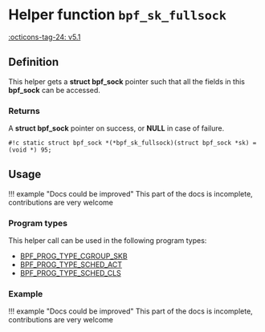# Helper function `bpf_sk_fullsock`

<!-- [FEATURE_TAG](bpf_sk_fullsock) -->
[:octicons-tag-24: v5.1](https://github.com/torvalds/linux/commit/46f8bc92758c6259bcf945e9216098661c1587cd)
<!-- [/FEATURE_TAG] -->

## Definition

<!-- [HELPER_FUNC_DEF] -->
This helper gets a **struct bpf_sock** pointer such that all the fields in this **bpf_sock** can be accessed.

### Returns

A **struct bpf_sock** pointer on success, or **NULL** in case of failure.

`#!c static struct bpf_sock *(*bpf_sk_fullsock)(struct bpf_sock *sk) = (void *) 95;`
<!-- [/HELPER_FUNC_DEF] -->

## Usage

!!! example "Docs could be improved"
    This part of the docs is incomplete, contributions are very welcome

### Program types

This helper call can be used in the following program types:

<!-- DO NOT EDIT MANUALLY -->
<!-- [HELPER_FUNC_PROG_REF] -->
 * [BPF_PROG_TYPE_CGROUP_SKB](../program-type/BPF_PROG_TYPE_CGROUP_SKB.md)
 * [BPF_PROG_TYPE_SCHED_ACT](../program-type/BPF_PROG_TYPE_SCHED_ACT.md)
 * [BPF_PROG_TYPE_SCHED_CLS](../program-type/BPF_PROG_TYPE_SCHED_CLS.md)
<!-- [/HELPER_FUNC_PROG_REF] -->

### Example

!!! example "Docs could be improved"
    This part of the docs is incomplete, contributions are very welcome
